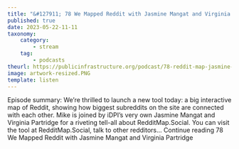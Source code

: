 ```yaml
---
title: "&#127911; 78 We Mapped Reddit with Jasmine Mangat and Virginia Partridge"
published: true
date: 2023-05-22-11-11
taxonomy:
    category:
        - stream
    tag:
        - podcasts
theurl: https://publicinfrastructure.org/podcast/78-reddit-map-jasmine-mangat-virginia-partridge/
image: artwork-resized.PNG
template: listen
---
```


Episode summary: We&rsquo;re thrilled to launch a new tool today: a big interactive map of Reddit, showing how biggest subreddits on the site are connected with each other. Mike is joined by iDPI&rsquo;s very own Jasmine Mangat and Virginia Partridge for a riveting tell-all about RedditMap.Social. You can visit the tool at RedditMap.Social, talk to other redditors&hellip; Continue reading 78 We Mapped Reddit with Jasmine Mangat and Virginia Partridge
